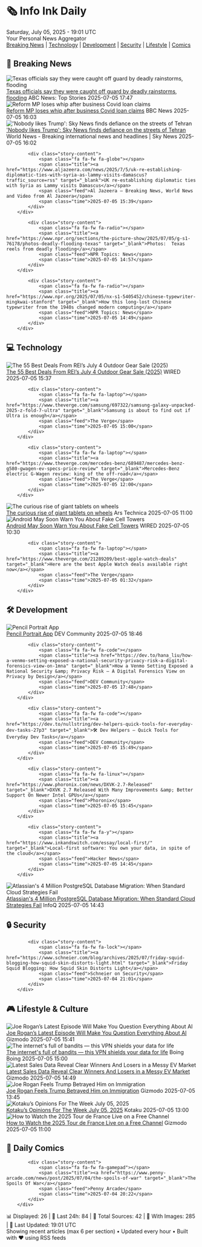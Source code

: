 <!-- Processing 54 RSS feeds at 2025-07-05 19:01:38 UTC -->
<!-- Processing: XKCD -->
<!-- Processing: Poorly Drawn Lines -->
<!-- Processing: Girl Genius -->
<!-- Processing: CNN Breaking News -->
<!-- Processing: BBC World News -->
<!-- Processing: NPR News -->
<!-- Processing: Reuters Top News -->
<!-- Processing: Reuters World News -->
<!-- Processing: Associated Press Breaking -->
<!-- Processing: Guardian World News -->
<!-- Processing: Sky News World -->
<!-- Processing: Ars Technica -->
<!-- Processing: O'Reilly Radar -->
<!-- Processing: WIRED -->
<!-- Processing: Slashdot -->
<!-- Processing: Lobsters Python -->
<!-- Processing: Hacker News -->
<!-- Processing: Dev.to -->
<!-- Processing: StackOverflow Blog -->
<!-- Processing: Phoronix Linux News -->
<!-- Processing: GitHub Blog -->
<!-- Processing: Coding Horror -->
<!-- Processing: Lifehacker -->
<!-- Processing: Schneier on Security -->
<!-- Generated 4 new posts out of 24 feeds processed -->
<div class="newspaper-header">
    <h1 class="newspaper-title">🗞️ Info Ink Daily</h1>
    <div class="newspaper-date">Saturday, July 05, 2025 - 19:01 UTC</div>
    <div class="newspaper-subtitle">Your Personal News Aggregator</div>
</div>

<div class="newspaper-nav">
    <a href="#breaking">Breaking News</a> |
    <a href="#tech">Technology</a> |
    <a href="#dev">Development</a> |
    <a href="#security">Security</a> |
    <a href="#lifestyle">Lifestyle</a> |
    <a href="#webcomics">Comics</a>
</div>

<div class="news-section breaking-news" id="breaking">
<h2 class="section-header">🚨 Breaking News</h2>
<div class="stories-container">
<div class="story">
            <img src="https://s.abcnews.com/images/US/search-team-texas-flood-02-ap-jt-250705_1751733568486_hpMain_4x3t_384.jpg" alt="Texas officials say they were caught off guard by deadly rainstorms, flooding" class="story-image" loading="lazy" onerror="this.style.display='none'">
            <div class="story-content">
                <span class="fa fa-fw fa-tv"></span>
                <span class="title"><a href="https://abcnews.go.com/US/night-texas-officials-caught-off-guard-deadly-rainstorms/story?id=123499929" target="_blank">Texas officials say they were caught off guard by deadly rainstorms, flooding</a></span>
                <span class="feed">ABC News: Top Stories</span>
                <span class="time">2025-07-05 17:47</span>
            </div>
        </div>
<div class="story">
            <img src="https://ichef.bbci.co.uk/ace/standard/240/cpsprodpb/8582/live/37613700-59c6-11f0-940a-9b5ba49991cc.jpg" alt="Reform MP loses whip after business Covid loan claims" class="story-image" loading="lazy" onerror="this.style.display='none'">
            <div class="story-content">
                <span class="fa fa-fw fa-flag"></span>
                <span class="title"><a href="https://www.bbc.com/news/articles/c78n1dxl8wwo" target="_blank">Reform MP loses whip after business Covid loan claims</a></span>
                <span class="feed">BBC News</span>
                <span class="time">2025-07-05 16:03</span>
            </div>
        </div>
<div class="story">
            <img src="https://e3.365dm.com/25/07/1920x1080/skynews-ashura-iran_6958088.jpg?20250705175551" alt="&#x27;Nobody likes Trump&#x27;: Sky News finds defiance on the streets of Tehran" class="story-image" loading="lazy" onerror="this.style.display='none'">
            <div class="story-content">
                <span class="fa fa-fw fa-satellite"></span>
                <span class="title"><a href="https://news.sky.com/story/nobody-likes-trump-sky-news-finds-defiance-on-the-streets-of-tehran-13392867" target="_blank">&#x27;Nobody likes Trump&#x27;: Sky News finds defiance on the streets of Tehran</a></span>
                <span class="feed">World News - Breaking international news and headlines | Sky News</span>
                <span class="time">2025-07-05 16:02</span>
            </div>
        </div>
<div class="story">
            
            <div class="story-content">
                <span class="fa fa-fw fa-globe"></span>
                <span class="title"><a href="https://www.aljazeera.com/news/2025/7/5/uk-re-establishing-diplomatic-ties-with-syria-as-lammy-visits-damascus?traffic_source=rss" target="_blank">UK re-establishing diplomatic ties with Syria as Lammy visits Damascus</a></span>
                <span class="feed">Al Jazeera – Breaking News, World News and Video from Al Jazeera</span>
                <span class="time">2025-07-05 15:39</span>
            </div>
        </div>
<div class="story">
            
            <div class="story-content">
                <span class="fa fa-fw fa-radio"></span>
                <span class="title"><a href="https://www.npr.org/sections/the-picture-show/2025/07/05/g-s1-76178/photos-deadly-flooding-texas" target="_blank">Photos:  Texas reels from deadly flooding</a></span>
                <span class="feed">NPR Topics: News</span>
                <span class="time">2025-07-05 14:57</span>
            </div>
        </div>
<div class="story">
            
            <div class="story-content">
                <span class="fa fa-fw fa-radio"></span>
                <span class="title"><a href="https://www.npr.org/2025/07/05/nx-s1-5405452/chinese-typewriter-mingkwai-stanford" target="_blank">How this long-lost Chinese typewriter from the 1940s changed modern computing</a></span>
                <span class="feed">NPR Topics: News</span>
                <span class="time">2025-07-05 14:49</span>
            </div>
        </div>
</div>
</div>
<div class="news-section tech-news" id="tech">
<h2 class="section-header">💻 Technology</h2>
<div class="stories-container">
<div class="story">
            <img src="https://media.wired.com/photos/685f0f0c20a20e2dbba976f9/master/pass/REI%20Ads.png" alt="The 55 Best Deals From REI’s July 4 Outdoor Gear Sale (2025)" class="story-image" loading="lazy" onerror="this.style.display='none'">
            <div class="story-content">
                <span class="fa fa-fw fa-bolt"></span>
                <span class="title"><a href="https://www.wired.com/story/rei-4th-of-july-sale-2025-1/" target="_blank">The 55 Best Deals From REI’s July 4 Outdoor Gear Sale (2025)</a></span>
                <span class="feed">WIRED</span>
                <span class="time">2025-07-05 15:37</span>
            </div>
        </div>
<div class="story">
            
            <div class="story-content">
                <span class="fa fa-fw fa-laptop"></span>
                <span class="title"><a href="https://www.theverge.com/samsung/697322/samsung-galaxy-unpacked-2025-z-fold-7-ultra" target="_blank">Samsung is about to find out if Ultra is enough</a></span>
                <span class="feed">The Verge</span>
                <span class="time">2025-07-05 15:00</span>
            </div>
        </div>
<div class="story">
            
            <div class="story-content">
                <span class="fa fa-fw fa-laptop"></span>
                <span class="title"><a href="https://www.theverge.com/mercedes-benz/689487/mercedes-benz-g580-gwagen-ev-specs-price-review" target="_blank">Mercedes-Benz electric G-Wagen review: king of the off-road</a></span>
                <span class="feed">The Verge</span>
                <span class="time">2025-07-05 12:00</span>
            </div>
        </div>
<div class="story">
            <img src="https://cdn.arstechnica.net/wp-content/uploads/2025/06/20250626_163545-500x500.jpg" alt="The curious rise of giant tablets on wheels" class="story-image" loading="lazy" onerror="this.style.display='none'">
            <div class="story-content">
                <span class="fa fa-fw fa-cog"></span>
                <span class="title"><a href="https://arstechnica.com/gadgets/2025/07/the-curious-rise-of-giant-tablets-on-wheels/" target="_blank">The curious rise of giant tablets on wheels</a></span>
                <span class="feed">Ars Technica</span>
                <span class="time">2025-07-05 11:00</span>
            </div>
        </div>
<div class="story">
            <img src="https://media.wired.com/photos/6866ab5363e768478a3a2979/master/pass/andriod-fake-towers-sec-2209377981.jpg" alt="Android May Soon Warn You About Fake Cell Towers" class="story-image" loading="lazy" onerror="this.style.display='none'">
            <div class="story-content">
                <span class="fa fa-fw fa-bolt"></span>
                <span class="title"><a href="https://www.wired.com/story/android-may-soon-warn-you-about-fake-cell-towers/" target="_blank">Android May Soon Warn You About Fake Cell Towers</a></span>
                <span class="feed">WIRED</span>
                <span class="time">2025-07-05 10:30</span>
            </div>
        </div>
<div class="story">
            
            <div class="story-content">
                <span class="fa fa-fw fa-laptop"></span>
                <span class="title"><a href="https://www.theverge.com/21289209/best-apple-watch-deals" target="_blank">Here are the best Apple Watch deals available right now</a></span>
                <span class="feed">The Verge</span>
                <span class="time">2025-07-05 01:32</span>
            </div>
        </div>
</div>
</div>
<div class="news-section dev-news" id="dev">
<h2 class="section-header">🛠️ Development</h2>
<div class="stories-container">
<div class="story">
            <img src="https://media2.dev.to/dynamic/image/width=800%2Cheight=%2Cfit=scale-down%2Cgravity=auto%2Cformat=auto/https%3A%2F%2Fdev-to-uploads.s3.amazonaws.com%2Fuploads%2Farticles%2F1tcwcgz23u4ulrfznzcf.png" alt="Pencil Portrait App" class="story-image" loading="lazy" onerror="this.style.display='none'">
            <div class="story-content">
                <span class="fa fa-fw fa-code"></span>
                <span class="title"><a href="https://dev.to/mdgreen18/pencil-portrait-app-4i1l" target="_blank">Pencil Portrait App</a></span>
                <span class="feed">DEV Community</span>
                <span class="time">2025-07-05 18:46</span>
            </div>
        </div>
<div class="story">
            
            <div class="story-content">
                <span class="fa fa-fw fa-code"></span>
                <span class="title"><a href="https://dev.to/hana_liu/how-a-venmo-setting-exposed-a-national-security-privacy-risk-a-digital-forensics-view-on-1mna" target="_blank">How a Venmo Setting Exposed a National Security &amp; Privacy Risk — A Digital Forensics View on Privacy by Design</a></span>
                <span class="feed">DEV Community</span>
                <span class="time">2025-07-05 17:48</span>
            </div>
        </div>
<div class="story">
            
            <div class="story-content">
                <span class="fa fa-fw fa-code"></span>
                <span class="title"><a href="https://dev.to/nullstring/dev-helpers-quick-tools-for-everyday-dev-tasks-27p3" target="_blank">🛠️ Dev Helpers – Quick Tools for Everyday Dev Tasks</a></span>
                <span class="feed">DEV Community</span>
                <span class="time">2025-07-05 15:49</span>
            </div>
        </div>
<div class="story">
            
            <div class="story-content">
                <span class="fa fa-fw fa-linux"></span>
                <span class="title"><a href="https://www.phoronix.com/news/DXVK-2.7-Released" target="_blank">DXVK 2.7 Released With Many Improvements &amp; Better Support On Newer Intel GPUs</a></span>
                <span class="feed">Phoronix</span>
                <span class="time">2025-07-05 15:45</span>
            </div>
        </div>
<div class="story">
            
            <div class="story-content">
                <span class="fa fa-fw fa-y"></span>
                <span class="title"><a href="https://www.inkandswitch.com/essay/local-first/" target="_blank">Local-first software: You own your data, in spite of the cloud</a></span>
                <span class="feed">Hacker News</span>
                <span class="time">2025-07-05 14:45</span>
            </div>
        </div>
<div class="story">
            <img src="https://res.infoq.com/news/2025/07/atlassian-jira-postgresql-aurora/en/headerimage/generatedHeaderImage-1751645288090.jpg" alt="Atlassian&#x27;s 4 Million PostgreSQL Database Migration: When Standard Cloud Strategies Fail" class="story-image" loading="lazy" onerror="this.style.display='none'">
            <div class="story-content">
                <span class="fa fa-fw fa-info-circle"></span>
                <span class="title"><a href="https://www.infoq.com/news/2025/07/atlassian-jira-postgresql-aurora/?utm_campaign=infoq_content&utm_source=infoq&utm_medium=feed&utm_term=global" target="_blank">Atlassian&#x27;s 4 Million PostgreSQL Database Migration: When Standard Cloud Strategies Fail</a></span>
                <span class="feed">InfoQ</span>
                <span class="time">2025-07-05 14:43</span>
            </div>
        </div>
</div>
</div>
<div class="news-section security-news" id="security">
<h2 class="section-header">🔒 Security</h2>
<div class="stories-container">
<div class="story">
            
            <div class="story-content">
                <span class="fa fa-fw fa-lock"></span>
                <span class="title"><a href="https://www.schneier.com/blog/archives/2025/07/friday-squid-blogging-how-squid-skin-distorts-light.html" target="_blank">Friday Squid Blogging: How Squid Skin Distorts Light</a></span>
                <span class="feed">Schneier on Security</span>
                <span class="time">2025-07-04 21:01</span>
            </div>
        </div>
</div>
</div>
<div class="news-section lifestyle-news" id="lifestyle">
<h2 class="section-header">🎮 Lifestyle & Culture</h2>
<div class="stories-container">
<div class="story">
            <img src="https://gizmodo.com/app/uploads/2019/05/f9tsubvpdl2zhjjri9w9.jpg" alt="Joe Rogan’s Latest Episode Will Make You Question Everything About AI" class="story-image" loading="lazy" onerror="this.style.display='none'">
            <div class="story-content">
                <span class="fa fa-fw fa-computer"></span>
                <span class="title"><a href="https://gizmodo.com/joe-rogans-latest-episode-will-make-you-question-everything-about-ai-2000624443" target="_blank">Joe Rogan’s Latest Episode Will Make You Question Everything About AI</a></span>
                <span class="feed">Gizmodo</span>
                <span class="time">2025-07-05 15:41</span>
            </div>
        </div>
<div class="story">
            <img src="https://i0.wp.com/boingboing.net/wp-content/uploads/2025/07/FastestVPN-PRO.jpg?fit=2250%2C1500&amp;quality=60&amp;ssl=1" alt="The internet&#x27;s full of bandits — this VPN shields your data for life" class="story-image" loading="lazy" onerror="this.style.display='none'">
            <div class="story-content">
                <span class="fa fa-fw fa-arrow-right"></span>
                <span class="title"><a href="https://boingboing.net/2025/07/05/the-internets-full-of-bandits-this-vpn-shields-your-data-for-life.html" target="_blank">The internet&#x27;s full of bandits — this VPN shields your data for life</a></span>
                <span class="feed">Boing Boing</span>
                <span class="time">2025-07-05 15:00</span>
            </div>
        </div>
<div class="story">
            <img src="https://gizmodo.com/app/uploads/2021/12/358332e424e140b1a7cba10430bdbe44.jpg" alt="Latest Sales Data Reveal Clear Winners And Losers in a Messy EV Market" class="story-image" loading="lazy" onerror="this.style.display='none'">
            <div class="story-content">
                <span class="fa fa-fw fa-computer"></span>
                <span class="title"><a href="https://gizmodo.com/latest-sales-data-reveal-clear-winners-and-losers-in-a-messy-ev-market-2000624437" target="_blank">Latest Sales Data Reveal Clear Winners And Losers in a Messy EV Market</a></span>
                <span class="feed">Gizmodo</span>
                <span class="time">2025-07-05 14:49</span>
            </div>
        </div>
<div class="story">
            <img src="https://gizmodo.com/app/uploads/2025/06/Joe-Rogan.jpg" alt="Joe Rogan Feels Trump Betrayed Him on Immigration" class="story-image" loading="lazy" onerror="this.style.display='none'">
            <div class="story-content">
                <span class="fa fa-fw fa-computer"></span>
                <span class="title"><a href="https://gizmodo.com/joe-rogan-feels-trump-betrayed-him-on-immigration-2000624426" target="_blank">Joe Rogan Feels Trump Betrayed Him on Immigration</a></span>
                <span class="feed">Gizmodo</span>
                <span class="time">2025-07-05 13:45</span>
            </div>
        </div>
<div class="story">
            <img src="https://i.kinja-img.com/image/upload/c_fit,q_80,w_636/a8d7e90faaa11ff1c47cf63feebada82.jpg" alt="Kotaku’s Opinions For The Week July 05, 2025" class="story-image" loading="lazy" onerror="this.style.display='none'">
            <div class="story-content">
                <span class="fa fa-fw fa-gamepad"></span>
                <span class="title"><a href="https://kotaku.com/kotaku-s-opinions-for-the-week-july-05-2025-1851785672" target="_blank">Kotaku’s Opinions For The Week July 05, 2025</a></span>
                <span class="feed">Kotaku</span>
                <span class="time">2025-07-05 13:00</span>
            </div>
        </div>
<div class="story">
            <img src="https://gizmodo.com/app/uploads/2025/07/Tour-de-France-Free-Channel-Live-Stream.jpg" alt="How to Watch the 2025 Tour de France Live on a Free Channel" class="story-image" loading="lazy" onerror="this.style.display='none'">
            <div class="story-content">
                <span class="fa fa-fw fa-computer"></span>
                <span class="title"><a href="https://gizmodo.com/how-to-watch-the-2025-tour-de-france-live-on-a-free-channel-2000623221" target="_blank">How to Watch the 2025 Tour de France Live on a Free Channel</a></span>
                <span class="feed">Gizmodo</span>
                <span class="time">2025-07-05 11:00</span>
            </div>
        </div>
</div>
</div>
<div class="news-section webcomics-section" id="webcomics">
<h2 class="section-header">🎨 Daily Comics</h2>
<div class="stories-container">
<div class="story">
            
            <div class="story-content">
                <span class="fa fa-fw fa-gamepad"></span>
                <span class="title"><a href="https://www.penny-arcade.com/news/post/2025/07/04/the-spoils-of-war" target="_blank">The Spoils Of War</a></span>
                <span class="feed">Penny Arcade</span>
                <span class="time">2025-07-04 20:22</span>
            </div>
        </div>
</div>
</div>

<div class="newspaper-footer">
    <div class="stats">
        📊 Displayed: 26 | 📅 Last 24h: 84 | 📡 Total Sources: 42 | 📸 With Images: 285 |
        🔄 Last Updated: 19:01 UTC
    </div>
    <div class="footer-note">
        Showing recent articles (max 6 per section) • Updated every hour • Built with ❤️ using RSS feeds
    </div>
</div>
